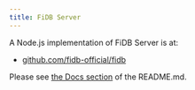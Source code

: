 ```yaml
---
title: FiDB Server
---
```


A Node.js implementation of FiDB Server is at:

- [github.com/fidb-official/fidb](https://github.com/fidb-official/fidb)

Please see [the Docs section](https://github.com/fidb-official/fidb#docs)
of the README.md.
